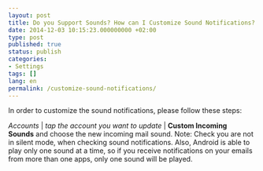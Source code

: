 ```yaml
---
layout: post
title: Do you Support Sounds? How can I Customize Sound Notifications?
date: 2014-12-03 10:15:23.000000000 +02:00
type: post
published: true
status: publish
categories:
- Settings
tags: []
lang: en
permalink: /customize-sound-notifications/
---
```


In order to customize the sound notifications, please follow these steps:

*Accounts* \| *tap the account you want to update* \| **Custom Incoming Sounds** and choose the new incoming mail sound.
Note: Check you are not in silent mode, when checking sound notifications.
Also, Android is able to play only one sound at a time, so if you receive notifications on your emails from more than one apps, only one sound will be played.

